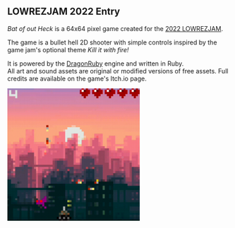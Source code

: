 ## LOWREZJAM 2022 Entry

_Bat of out Heck_ is a 64x64 pixel game created for the [2022 LOWREZJAM](https://itch.io/jam/lowrezjam-2022).   
   
The game is a bullet hell 2D shooter with simple controls inspired by the game jam's optional theme _Kill it with fire!_
   
It is powered by the [DragonRuby](https://dragonruby.itch.io/dragonruby-gtk) engine and written in Ruby.  
All art and sound assets are original or modified versions of free assets. Full credits are available on the game's Itch.io page.

<img src="/media/demo.gif?raw=true" width="300px" />

